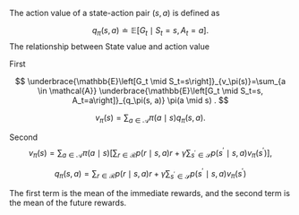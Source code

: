 The action value of a state-action pair $(s, a)$ is defined as

$$
q_\pi(s, a) \doteq \mathbb{E}\left[G_t \mid S_t=s, A_t=a\right] .
$$
The relationship between State value and action value 

First

$$
\underbrace{\mathbb{E}\left[G_t \mid S_t=s\right]}_{v_\pi(s)}=\sum_{a \in \mathcal{A}} \underbrace{\mathbb{E}\left[G_t \mid S_t=s, A_t=a\right]}_{q_\pi(s, a)} \pi(a \mid s) .
$$

$$
v_\pi(s)=\sum_{a \in \mathcal{A}} \pi(a \mid s) q_\pi(s, a) .
$$

Second
$$
v_\pi(s)=\sum_{a \in \mathcal{A}} \pi(a \mid s)\left[\sum_{r \in \mathcal{R}} p(r \mid s, a) r+\gamma \sum_{s^{\prime} \in \mathcal{S}} p\left(s^{\prime} \mid s, a\right) v_\pi\left(s^{\prime}\right)\right],
$$

$$
q_\pi(s, a)=\sum_{r \in \mathcal{R}} p(r \mid s, a) r+\gamma \sum_{s^{\prime} \in \mathcal{S}} p\left(s^{\prime} \mid s, a\right) v_\pi\left(s^{\prime}\right)
$$

The first term is the mean of the immediate rewards, and the second term is the mean of the future rewards.  